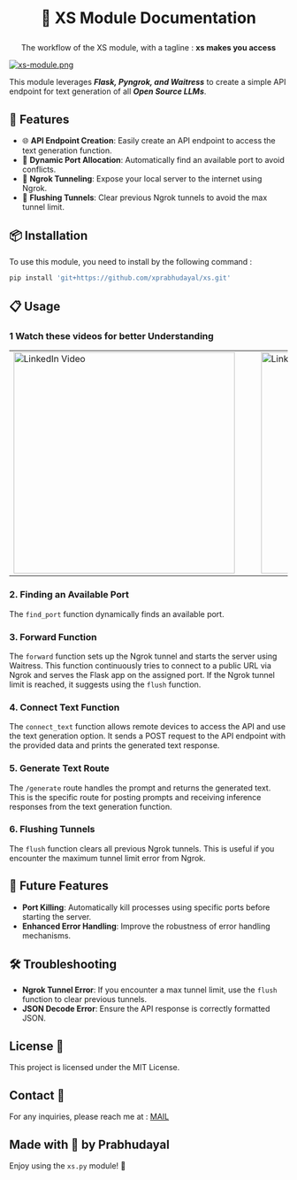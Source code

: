 # <p align = 'center'> 📝 XS Module Documentation </p>
<p align = 'center'>
The workflow of the XS module, with a tagline : <b>xs makes you access</b>
</p>

[![xs-module.png](https://i.postimg.cc/pT38G84v/xs-module.png)](https://postimg.cc/KkrR4Kmp)

This module leverages ***Flask, Pyngrok, and Waitress*** to create a simple API endpoint for text generation of all ***Open Source LLMs***.
 
## 🚀 Features

- 🌐 **API Endpoint Creation**: Easily create an API endpoint to access the text generation function.
- 🔀 **Dynamic Port Allocation**: Automatically find an available port to avoid conflicts.
- 🚧 **Ngrok Tunneling**: Expose your local server to the internet using Ngrok.
- 🔄 **Flushing Tunnels**: Clear previous Ngrok tunnels to avoid the max tunnel limit.

## 📦 Installation

To use this module, you need to install by the following command :

```bash
pip install 'git+https://github.com/xprabhudayal/xs.git'
```

## 📋 Usage
### 1 Watch these videos for better Understanding

<table >
  <tr >
    <td >
      <a href="https://www.linkedin.com/posts/xprabhudayal_interactive-tutorial-on-how-to-use-the-xs-activity-7223727702548090881-ik7s?utm_source=share&utm_medium=member_desktop">
        <img src="https://i.ibb.co/fn1tzsf/xs-intro.png" alt="LinkedIn Video" width="400"/>
      </a>
    </td>
    <td>
    <td>
    </td>
    </td>
    <td>
      <a href="https://www.linkedin.com/feed/update/urn:li:activity:7223539588932227072/">
        <img src="https://i.ibb.co/wWnTJZW/xs.png" alt="LinkedIn Video" width="400"/>
      </a>
    </td>
  </tr>
</table>


### 2. Finding an Available Port

The `find_port` function dynamically finds an available port.

### 3. Forward Function

The `forward` function sets up the Ngrok tunnel and starts the server using Waitress. This function continuously tries to connect to a public URL via Ngrok and serves the Flask app on the assigned port. If the Ngrok tunnel limit is reached, it suggests using the `flush` function.

### 4. Connect Text Function

The `connect_text` function allows remote devices to access the API and use the text generation option. It sends a POST request to the API endpoint with the provided data and prints the generated text response.

### 5. Generate Text Route

The `/generate` route handles the prompt and returns the generated text. This is the specific route for posting prompts and receiving inference responses from the text generation function.

### 6. Flushing Tunnels

The `flush` function clears all previous Ngrok tunnels. This is useful if you encounter the maximum tunnel limit error from Ngrok.


## 🔧 Future Features

- **Port Killing**: Automatically kill processes using specific ports before starting the server.
- **Enhanced Error Handling**: Improve the robustness of error handling mechanisms.

## 🛠 Troubleshooting

- **Ngrok Tunnel Error**: If you encounter a max tunnel limit, use the `flush` function to clear previous tunnels.
- **JSON Decode Error**: Ensure the API response is correctly formatted JSON.

## License 📄
This project is licensed under the MIT License.

## Contact 📧
For any inquiries, please reach me at : [MAIL](mailto:pradachan@tuta.io )


Made with 💖 by Prabhudayal
---

Enjoy using the `xs.py` module! 🚀
